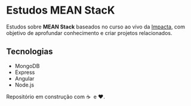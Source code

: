 # Estudos MEAN StacK

Estudos sobre **MEAN Stack** baseados no curso ao vivo da [Impacta](https://impacta.com.br), com objetivo de aprofundar conhecimento e criar projetos relacionados. 

## Tecnologias
- MongoDB
- Express
- Angular
- Node.js

Repositório em construção com :coffee: &nbsp;e :heart:.